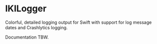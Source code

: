 # IKILogger
Colorful, detailed logging output for Swift with support for log message dates and Crashlytics logging.

Documentation TBW.
